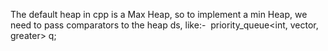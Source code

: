 The default heap in cpp is a Max Heap, so to implement a min Heap, we need to pass comparators to the heap ds, like:-
​
priority_queue<int, vector<int>, greater<int>> q;
​